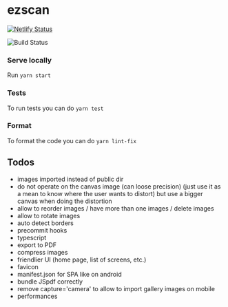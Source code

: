 # ezscan

[![Netlify Status](https://api.netlify.com/api/v1/badges/50a74bb9-f1a7-4b41-b9a2-5c8f6fafda8d/deploy-status)](https://app.netlify.com/sites/ezscan/deploys)

![Build Status](https://github.com/sfluor/ezscan/workflows/Node%20CI/badge.svg?branch=master)


### Serve locally

Run `yarn start`

### Tests

To run tests you can do `yarn test`

### Format

To format the code you can do `yarn lint-fix`

## Todos


- images imported instead of public dir
- do not operate on the canvas image (can loose precision) (just use it as a mean to know where the user wants to distort) but use a bigger canvas when doing the distortion
- allow to reorder images / have more than one images / delete images
- allow to rotate images
- auto detect borders
- precommit hooks
- typescript
- export to PDF
- compress images
- friendlier UI (home page, list of screens, etc.)
- favicon
- manifest.json for SPA like on android
- bundle JSpdf correctly
- remove capture='camera' to allow to import gallery images on mobile
- performances
